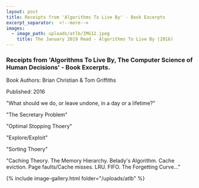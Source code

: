 ```yaml
---
layout: post
title: Receipts from 'Algorithms To Live By' - Book Excerpts
excerpt_separator:  <!--more-->
images:
  - image_path: uploads/atlb/IMG12.jpeg
    title: The January 2019 Read - Algorithms To Live By (2016)
---
```


### Receipts from 'Algorithms To Live By, The Computer Science of Human Decisions' - Book Excerpts.

<p>Book Authors: Brian Christian & Tom Griffiths</p>
<p>Published: 2016</p>

"What should we do, or leave undone, in a day or a lifetime?"

"The Secretary Problem"

"Optimal Stopping Thoery"

"Explore/Exploit"

"Sorting Thoery"

"Caching Theory. The Memory Hierarchy. Belady's Algorithm. Cache eviction. Page faults/Cache misses. LRU. FIFO. The Forgetting Curve..."

{% include image-gallery.html folder="/uploads/atlb" %}
